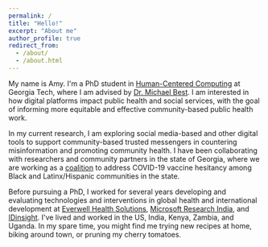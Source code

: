 ```yaml
---
permalink: /
title: "Hello!"
excerpt: "About me"
author_profile: true
redirect_from: 
  - /about/
  - /about.html
---
```


My name is Amy. I'm a PhD student in [Human-Centered Computing](https://www.cc.gatech.edu/degree-programs/phd-human-centered-computing) at Georgia Tech, where I am advised by [Dr. Michael Best](https://mikeb.inta.gatech.edu/). I am interested in how digital platforms impact public health and social services, with the goal of informing more equitable and effective community-based public health work.

In my current research, I am exploring social media-based and other digital tools to support community-based trusted messengers in countering misinformation and promoting community health. I have been collaborating with researchers and community partners in the state of Georgia, where we are working as a [coalition](https://www.msm.edu/news-center/coronavirusadvisory/GeorgiaCeal/georgiaceal.php) to address COVID-19 vaccine hesitancy among Black and Latinx/Hispanic communities in the state.

Before pursuing a PhD, I worked for several years developing and evaluating technologies and interventions in global health and international development at [Everwell Health Solutions](https://www.everwell.org/), [Microsoft Research India](https://www.microsoft.com/en-us/research/lab/microsoft-research-india/), and [IDinsight](https://www.idinsight.org/). I've lived and worked in the US, India, Kenya, Zambia, and Uganda. In my spare time, you might find me trying new recipes at home, biking around town, or pruning my cherry tomatoes.
